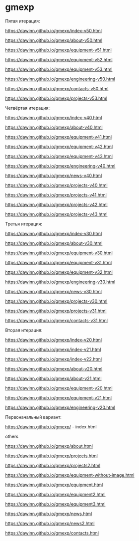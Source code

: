 # gmexp
Пятая итерация:

https://dawinn.github.io/gmexp/index-v50.html

https://dawinn.github.io/gmexp/about-v50.html

https://dawinn.github.io/gmexp/equipment-v51.html

https://dawinn.github.io/gmexp/equipment-v52.html

https://dawinn.github.io/gmexp/equipment-v53.html

https://dawinn.github.io/gmexp/engineering-v50.html

https://dawinn.github.io/gmexp/contacts-v50.html

https://dawinn.github.io/gmexp/projects-v53.html


Четвёртая итерация:

https://dawinn.github.io/gmexp/index-v40.html

https://dawinn.github.io/gmexp/about-v40.html

https://dawinn.github.io/gmexp/equipment-v41.html

https://dawinn.github.io/gmexp/equipment-v42.html

https://dawinn.github.io/gmexp/equipment-v43.html

https://dawinn.github.io/gmexp/engineering-v40.html

https://dawinn.github.io/gmexp/news-v40.html

https://dawinn.github.io/gmexp/projects-v40.html

https://dawinn.github.io/gmexp/projects-v41.html

https://dawinn.github.io/gmexp/projects-v42.html

https://dawinn.github.io/gmexp/projects-v43.html


Третья итерация:

https://dawinn.github.io/gmexp/index-v30.html

https://dawinn.github.io/gmexp/about-v30.html

https://dawinn.github.io/gmexp/equipment-v30.html

https://dawinn.github.io/gmexp/equipment-v31.html

https://dawinn.github.io/gmexp/equipment-v32.html

https://dawinn.github.io/gmexp/engineering-v30.html

https://dawinn.github.io/gmexp/news-v30.html

https://dawinn.github.io/gmexp/projects-v30.html

https://dawinn.github.io/gmexp/projects-v31.html

https://dawinn.github.io/gmexp/contacts-v31.html


Вторая итерация:

https://dawinn.github.io/gmexp/index-v20.html

https://dawinn.github.io/gmexp/index-v21.html

https://dawinn.github.io/gmexp/index-v22.html

https://dawinn.github.io/gmexp/about-v20.html

https://dawinn.github.io/gmexp/about-v21.html

https://dawinn.github.io/gmexp/equipment-v20.html

https://dawinn.github.io/gmexp/equipment-v21.html

https://dawinn.github.io/gmexp/engineering-v20.html


Первоначальный вариант:

https://dawinn.github.io/gmexp/ - index.html


others

https://dawinn.github.io/gmexp/about.html

https://dawinn.github.io/gmexp/projects.html

https://dawinn.github.io/gmexp/projects2.html

https://dawinn.github.io/gmexp/equipment-without-image.html

https://dawinn.github.io/gmexp/equipment.html

https://dawinn.github.io/gmexp/equipment2.html

https://dawinn.github.io/gmexp/equipment3.html

https://dawinn.github.io/gmexp/news.html

https://dawinn.github.io/gmexp/news2.html

https://dawinn.github.io/gmexp/contacts.html
